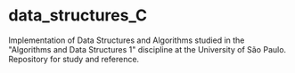 # data_structures_C
Implementation of Data Structures and Algorithms studied in the "Algorithms and Data Structures 1" discipline at the University of São Paulo. Repository for study and reference. 
